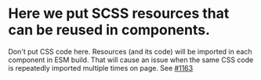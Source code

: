 # Here we put SCSS resources that can be reused in components.

Don't put CSS code here. Resources (and its code) will be imported in each component in ESM build. 
That will cause an issue when the same CSS code is repeatedly imported multiple times on page.
See [#1163](https://github.com/epicmaxco/vuestic-ui/issues/1163)